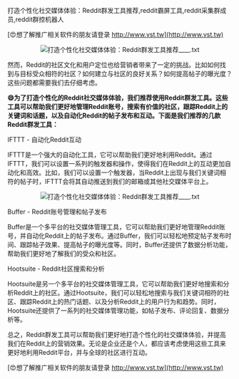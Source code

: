 打造个性化社交媒体体验：Reddit群发工具推荐,reddit霸屏工具,reddit采集群成员,reddit群控机器人

[😍想了解推广相关软件的朋友请登录 http://www.vst.tw](http://www.vst.tw)

 <center><img src="https://vst.tw/MP4/tuiguang/png/5.png" alt="打造个性化社交媒体体验：Reddit群发工具推荐____.txt"></center>

然而，Reddit的社区文化和用户定位也给营销者带来了一定的挑战。比如如何找到与目标受众相符的社区？如何建立与社区的良好关系？如何提高帖子的曝光度？这些问题都需要我们去仔细考虑。

**😄为了打造个性化的Reddit社交媒体体验，我们推荐使用Reddit群发工具。这些工具可以帮助我们更好地管理Reddit账号，搜索有价值的社区，跟踪Reddit上的关键词和话题，以及自动化Reddit的帖子发布和互动。下面是我们推荐的几款Reddit群发工具：**

IFTTT - 自动化Reddit互动

IFTTT是一个强大的自动化工具，它可以帮助我们更好地利用Reddit。通过IFTTT，我们可以设置一系列的触发器和操作，使得我们在Reddit上的互动更加自动化和高效。比如，我们可以设置一个触发器，当Reddit上出现与我们关键词相符的帖子时，IFTTT会将其自动推送到我们的邮箱或其他社交媒体平台上。

 <center><img src="https://vst.tw/MP4/tuiguang/png/1.png" alt="打造个性化社交媒体体验：Reddit群发工具推荐____.txt"></center>

Buffer - Reddit账号管理和帖子发布

Buffer是一个多平台的社交媒体管理工具，它可以帮助我们更好地管理Reddit账号，并自动化Reddit上的帖子发布。通过Buffer，我们可以轻松地预定帖子发布时间、跟踪帖子效果、提高帖子的曝光度等。同时，Buffer还提供了数据分析功能，帮助我们更好地了解我们的受众和社区。

Hootsuite - Reddit社区搜索和分析

Hootsuite是另一个多平台的社交媒体管理工具，它可以帮助我们更好地搜索和分析Reddit上的社区。通过Hootsuite，我们可以轻松地搜索与我们关键词相符的社区、跟踪Reddit上的热门话题、以及分析Reddit上的用户行为和趋势。同时，Hootsuite还提供了一系列的社交媒体管理功能，如帖子发布、评论回复、数据分析等。

总之，Reddit群发工具可以帮助我们更好地打造个性化的社交媒体体验，并提高我们在Reddit上的营销效果。无论是企业还是个人，都应该考虑使用这些工具来更好地利用Reddit平台，并与全球的社区进行互动。

[😍想了解推广相关软件的朋友请登录 http://www.vst.tw](http://www.vst.tw)



